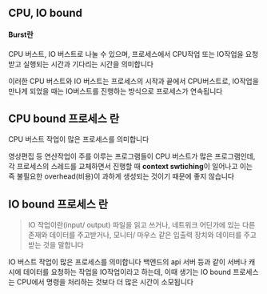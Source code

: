 ## CPU, IO bound

#### Burst란

CPU 버스트, IO 버스트로 나눌 수 있으며, 프로세스에서 CPU작업 또는 IO작업을 요청받고 실행되는 시간과 기다리는 시간을 의미합니다

이러한 CPU 버스트와 IO 버스트는 프로세스의 시작과 끝에서 CPU버스트로, IO작업을 만나게 되었을 때는 IO버스트를 진행하는 방식으로 프로세스가 연속됩니다

## CPU bound 프로세스 란

CPU 버스트 작업이 많은 프로세스를 의미합니다

영상편집 등 연산작업이 주를 이루는 프로그램들이 CPU 버스트가 많은 프로그램인데, 각 프로세스의 스레드를 교체하면서 진행할 때 **context swtiching**이 일어나고 이는 즉 불필요한 overhead(비용)이 과하게 생성되는 것이기 때문에 좋지 않습니다

## IO bound 프로세스 란

> IO 작업이란(input/ output) 파일을 읽고 쓰거나, 네트워크 어딘가에 있는 다른 존재와 데이터를 주고받거나, 모니터/ 마우스 같은 입출력 장치와 데이터를 주고 받는 것을 말합니다

IO 버스트 작업이 많은 프로세스를 의미합니다
백엔드의 api 서버 등과 같이 서버나 캐시에 데이터를 요청하는 작업을 IO작업이라고 하는데, 이때 생기는 IO bound 프로세스는 CPU에서 명령을 처리하는 것보다 더 많은 시간이 소모됩니다
